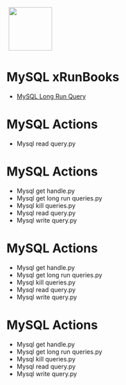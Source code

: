 <img align="center" src="https://unskript.com/assets/favicon.png" width="100" height="100" style="padding: 5px">

 # MySQL xRunBooks

* [MySQL Long Run Query](https://github.com/unskript/Awesome-CloudOps-Automation/tree/master)


 # MySQL Actions 

* Mysql read query.py


 # MySQL Actions 

* Mysql get handle.py
* Mysql get long run queries.py
* Mysql kill queries.py
* Mysql read query.py
* Mysql write query.py


 # MySQL Actions 

* Mysql get handle.py
* Mysql get long run queries.py
* Mysql kill queries.py
* Mysql read query.py
* Mysql write query.py


 # MySQL Actions 

* Mysql get handle.py
* Mysql get long run queries.py
* Mysql kill queries.py
* Mysql read query.py
* Mysql write query.py
